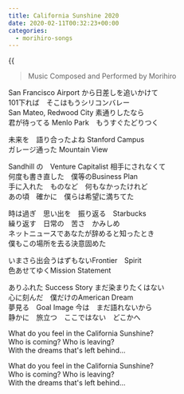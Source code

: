 ```yaml
---
title: California Sunshine 2020
date: 2020-02-11T00:32:23+00:00
categories:
  - morihiro-songs
---
```

{{<audio ca2020>}}

>Music Composed and Performed by Morihiro


San Francisco Airport から日差しを追いかけて  
101下れば　そこはもうシリコンバレー  
San Mateo, Redwood City 素通りしたなら  
君が待ってる Menlo Park　もうすぐたどりつく  
  
未来を　語り合ったよね Stanford Campus  
ガレージ通った Mountain View  
  
Sandhill の　Venture Capitalist 相手にされなくて  
何度も書き直した　僕等のBusiness Plan  
手に入れた　ものなど　何もなかったけれど  
あの頃　確かに　僕らは希望に満ちてた  
  
  
時は過ぎ　思い出を　振り返る　Starbucks  
繰り返す　日常の　苦さ　かみしめ  
ネットニュースであなたが辞めると知ったとき  
僕もこの場所を去る決意固めた  
  
いまさら出会うはずもないFrontier　Spirit  
色あせてゆくMission Statement  
  
ありふれた Success Story まだ染まりたくはない  
心に刻んだ　僕だけのAmerican Dream  
夢見る　Goal Image 今は　まだ語れないから  
静かに　旅立つ　ここではない　どこかへ  
  
What do you feel in the California Sunshine?  
Who is coming? Who is leaving?  
With the dreams that's left behind…  
  
What do you feel in the California Sunshine?  
Who is coming? Who is leaving?  
With the dreams that's left behind…  
  
